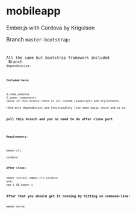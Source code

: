 # mobileapp
Ember.js with Cordova by Krigulson

Branch <code>master-bootstrap<code>:<br>

All the same but bootstrap framework included<br>
Branch <code>dependencies<code>:<br>

<h4>Included here:</h4><br>
1.node_modules
2.bower_components
>Also in this branch there is all custom javascripts and stylesheets.<br>
>And more dependencies and functionality like some basic route and so on.

<h3>pull this branch and you no need to do after clone part</h3>

<h4>Requirements:</h4><br>
ember-cli<br>
cordova

<h4>After clone:</h4>
ember install ember-cli-cordova
and:
npm i && bower i

<h3>After that you should get it running by hitting on command-line:</h3>
ember serve
